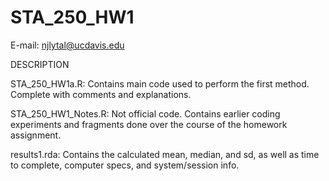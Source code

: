 STA_250_HW1
===========
E-mail: njlytal@ucdavis.edu


DESCRIPTION

STA_250_HW1a.R: Contains main code used to perform the first method. Complete with comments and explanations.

STA_250_HW1_Notes.R: Not official code. Contains earlier coding experiments and fragments done over the course of the homework assignment.

results1.rda: Contains the calculated mean, median, and sd, as well as time to complete, computer specs, and system/session info.

